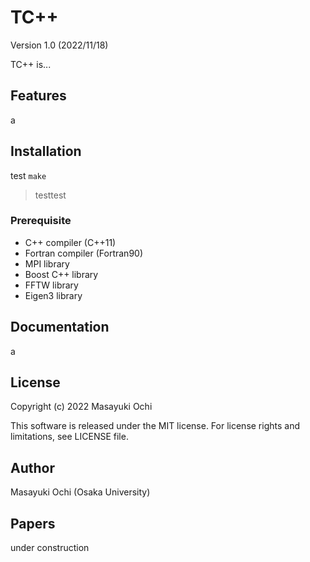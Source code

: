 # TC++
Version 1.0 (2022/11/18)

TC++ is...

## Features
a

## Installation

test `make`
> testtest

### Prerequisite
- C++ compiler (C++11)
- Fortran compiler (Fortran90)
- MPI library
- Boost C++ library
- FFTW library
- Eigen3 library

## Documentation
a

## License
Copyright (c) 2022 Masayuki Ochi

This software is released under the MIT license. For license rights and limitations, see LICENSE file.

## Author
Masayuki Ochi (Osaka University)

## Papers
under construction


